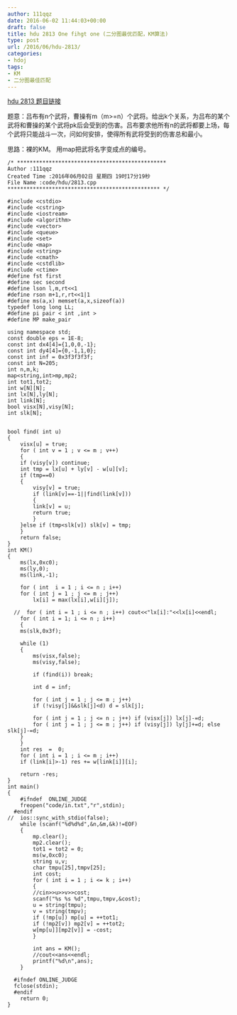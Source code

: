 ```yaml
---
author: 111qqz
date: 2016-06-02 11:44:03+00:00
draft: false
title: hdu 2813 One fihgt one (二分图最优匹配，KM算法)
type: post
url: /2016/06/hdu-2813/
categories:
- hdoj
tags:
- KM
- 二分图最佳匹配
---
```


[hdu 2813 题目链接](http://acm.hdu.edu.cn/showproblem.php?pid=2813)

题意：吕布有n个武将，曹操有m（m>=n）个武将。给出k个关系，为吕布的某个武将和曹操的某个武将pk后会受到的伤害。吕布要求他所有n的武将都要上场，每个武将只能战斗一次，问如何安排，使得所有武将受到的伤害总和最小。

思路：裸的KM。 用map把武将名字变成点的编号。



    
    /* ***********************************************
    Author :111qqz
    Created Time :2016年06月02日 星期四 19时17分19秒
    File Name :code/hdu/2813.cpp
    ************************************************ */
    
    #include <cstdio>
    #include <cstring>
    #include <iostream>
    #include <algorithm>
    #include <vector>
    #include <queue>
    #include <set>
    #include <map>
    #include <string>
    #include <cmath>
    #include <cstdlib>
    #include <ctime>
    #define fst first
    #define sec second
    #define lson l,m,rt<<1
    #define rson m+1,r,rt<<1|1
    #define ms(a,x) memset(a,x,sizeof(a))
    typedef long long LL;
    #define pi pair < int ,int >
    #define MP make_pair
    
    using namespace std;
    const double eps = 1E-8;
    const int dx4[4]={1,0,0,-1};
    const int dy4[4]={0,-1,1,0};
    const int inf = 0x3f3f3f3f;
    const int N=205;
    int n,m,k;
    map<string,int>mp,mp2;
    int tot1,tot2;
    int w[N][N];
    int lx[N],ly[N];
    int link[N];
    bool visx[N],visy[N];
    int slk[N];
    
    
    bool find( int u)
    {
        visx[u] = true;
        for ( int v = 1 ; v <= m ; v++)
        {
    	if (visy[v]) continue;
    	int tmp = lx[u] + ly[v] - w[u][v];
    	if (tmp==0)
    	{
    	    visy[v] = true;
    	    if (link[v]==-1||find(link[v]))
    	    {
    		link[v] = u;
    		return true;
    	    }
    	}else if (tmp<slk[v]) slk[v] = tmp;
        }
        return false;
    }
    int KM()
    {
        ms(lx,0xc0);
        ms(ly,0);
        ms(link,-1);
    
        for ( int  i = 1 ; i <= n ; i++)
    	for ( int j = 1 ; j <= m ; j++)
    	    lx[i] = max(lx[i],w[i][j]);
        
      //  for ( int i = 1 ; i <= n ; i++) cout<<"lx[i]:"<<lx[i]<<endl;
        for ( int i = 1; i <= n ; i++)
        {
    	ms(slk,0x3f);
    
    	while (1)
    	{
    	    ms(visx,false);
    	    ms(visy,false);
    	    
    	    if (find(i)) break;
    
    	    int d = inf;
    	    
    	    for ( int j = 1 ; j <= m ; j++)
    		if (!visy[j]&&slk[j]<d) d = slk[j];
    	    
    	    for ( int j = 1 ; j <= n ; j++) if (visx[j]) lx[j]-=d;
    	    for ( int j = 1 ; j <= m ; j++) if (visy[j]) ly[j]+=d; else slk[j]-=d;
    	}
        }
        int res  =  0;
        for ( int i = 1 ; i <= m ; i++)
    	if (link[i]>-1) res += w[link[i]][i];
    
        return -res;
    }
    int main()
    {
    	#ifndef  ONLINE_JUDGE 
    	freopen("code/in.txt","r",stdin);
      #endif
    //	ios::sync_with_stdio(false);
    	while (scanf("%d%d%d",&n,&m,&k)!=EOF)
    	{
    	    mp.clear();
    	    mp2.clear();
    	    tot1 = tot2 = 0;
    	    ms(w,0xc0);
    	    string u,v;
    	    char tmpu[25],tmpv[25];
    	    int cost;
    	    for ( int i = 1 ; i <= k ; i++)
    	    {	
    		//cin>>u>>v>>cost;
    		scanf("%s %s %d",tmpu,tmpv,&cost);
    		u = string(tmpu);
    		v = string(tmpv);
    		if (!mp[u]) mp[u] = ++tot1;
    		if (!mp2[v]) mp2[v] = ++tot2;
    		w[mp[u]][mp2[v]] = -cost;
    	    }
    
    	    int ans = KM();
    	    //cout<<ans<<endl;
    	    printf("%d\n",ans);
    	}
    
      #ifndef ONLINE_JUDGE  
      fclose(stdin);
      #endif
        return 0;
    }
    



